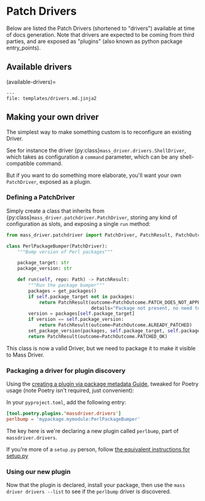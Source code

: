 # Patch Drivers

Below are listed the Patch Drivers (shortened to "drivers") available at time of
docs generation. Note that drivers are expected to be coming from third parties,
and are exposed as "plugins" (also known as python package entry_points).

## Available drivers
(available-drivers)=

```{jinja} drivers
---
file: templates/drivers.md.jinja2
```


## Making your own driver

The simplest way to make something custom is to reconfigure an existing Driver.

See for instance the driver {py:class}`mass_driver.drivers.ShellDriver`, which
takes as configuration a `command` parameter, which can be any shell-compatible
command.

But if you want to do something more elaborate, you'll want your own
`PatchDriver`, exposed as a plugin.

### Defining a PatchDriver

Simply create a class that inherits from
{py:class}`mass_driver.patchdriver.PatchDriver`, storing any kind of configuration as
slots, and exposing a single `run` method:

```python
from mass_driver.patchdriver import PatchDriver, PatchResult, PatchOutcome

class PerlPackageBumper(PatchDriver):
    """Bump version of Perl packages"""

    package_target: str
    package_version: str

    def run(self, repo: Path) -> PatchResult:
        """Run the package bumper"""
        packages = get_packages()
        if self.package_target not in packages:
            return PatchResult(outcome=PatchOutcome.PATCH_DOES_NOT_APPLY,
                               details="Package not present, no need to bump")
        version = packages[self.package_target]
        if version == self.package_version:
            return PatchResult(outcome=PatchOutcome.ALREADY_PATCHED)
        set_package_version(packages, self.package_target, self.package_version)
        return PatchResult(outcome=PatchOutcome.PATCHED_OK)
```

This class is now a valid Driver, but we need to package it to make it visible
to Mass Driver.

### Packaging a driver for plugin discovery

Using the [creating a plugin via package metadata
Guide](https://packaging.python.org/en/latest/guides/creating-and-discovering-plugins/#using-package-metadata),
tweaked for Poetry usage (note Poetry isn't required, just convenient):

In your `pyproject.toml`, add the following entry:

```toml
[tool.poetry.plugins.'massdriver.drivers']
perlbump = 'mypackage.mymodule:PerlPackageBumper'
```

The key here is we're declaring a new plugin called `perlbump`, part of
`massdriver.drivers`.

If you're more of a `setup.py` person, follow [the equivalent instructions for setup.py](https://github.com/python-poetry/poetry/issues/927#issuecomment-1232254538)

### Using our new plugin

Now that the plugin is declared, install your package, then use the `mass driver
drivers --list` to see if the `perlbump` driver is discovered.
